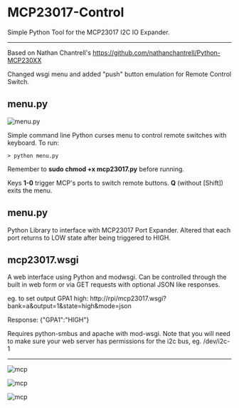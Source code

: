 MCP23017-Control
================

Simple Python Tool for the MCP23017 I2C IO Expander.

-------------------

Based on Nathan Chantrell's https://github.com/nathanchantrell/Python-MCP230XX

Changed wsgi menu and added "push" button emulation for Remote Control Switch.

menu.py
-------

![menu.py](https://raw.github.com/bubbl/MCP23017-Control/master/img/mcp_menu.png)

Simple command line Python curses menu to control remote switches with keyboard. To run:

<code>> python menu.py</code>

Remember to **sudo chmod +x mcp23017.py** before running.

Keys **1-0** trigger MCP's ports to switch remote buttons. **Q** (without [Shift]) exits the menu.

menu.py
-------

Python Library to interface with MCP23017 Port Expander. Altered that each port returns to LOW state after being triggered to HIGH.

mcp23017.wsgi
-------------

A web interface using Python and modwsgi. Can be controlled through the built in web form or via GET requests with optional JSON like responses. 

eg. to set output GPA1 high: 
http://rpi/mcp23017.wsgi?bank=a&output=1&state=high&mode=json

Response: {"GPA1":"HIGH"}

Requires python-smbus and apache with mod-wsgi. Note that you will need to make sure your web server has permissions for the i2c bus, eg. /dev/i2c-1

---------------------------------

![mcp](https://raw.github.com/bubbl/MCP23017-Control/master/img/mcpbreadboard.png)

![mcp](https://raw.github.com/bubbl/MCP23017-Control/master/img/remote2.png)

![mcp](https://raw.github.com/bubbl/MCP23017-Control/master/img/sliceofmcp23017.png)
